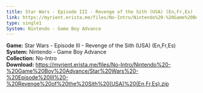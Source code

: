 ```yaml
---
title: Star Wars - Episode III - Revenge of the Sith (USA) (En,Fr,Es)
link: https://myrient.erista.me/files/No-Intro/Nintendo%20-%20Game%20Boy%20Advance/Star%20Wars%20-%20Episode%20III%20-%20Revenge%20of%20the%20Sith%20(USA)%20(En,Fr,Es).zip
type: single1
System: Nintendo - Game Boy Advance
---
```

<b>Game:</b> Star Wars - Episode III - Revenge of the Sith (USA) (En,Fr,Es)<br>
<b>System:</b> Nintendo - Game Boy Advance<br>
<b>Collection:</b> No-Intro<br>
<b>Download:</b> https://myrient.erista.me/files/No-Intro/Nintendo%20-%20Game%20Boy%20Advance/Star%20Wars%20-%20Episode%20III%20-%20Revenge%20of%20the%20Sith%20(USA)%20(En,Fr,Es).zip